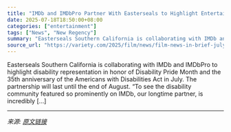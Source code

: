 ```yaml
---
title: "IMDb and IMDbPro Partner With Easterseals to Highlight Entertainers in the Disability Community  – Film News in Brief"
date: 2025-07-18T18:50:00+08:00
categories: ["entertainment"]
tags: ["News", "New Regency"]
summary: "Easterseals Southern California is collaborating with IMDb and IMDbPro to highlight disability representation in honor of Disability Pride Month and the 35th anniversary of the Americans with Disabili"
source_url: "https://variety.com/2025/film/news/film-news-in-brief-july-14-2025-1236459590/"
---
```


Easterseals Southern California is collaborating with IMDb and IMDbPro to highlight disability representation in honor of Disability Pride Month and the 35th anniversary of the Americans with Disabilities Act in July. The partnership will last until the end of August. “To see the disability community featured so prominently on IMDb, our longtime partner, is incredibly [&#8230;]

---

*来源: [原文链接](https://variety.com/2025/film/news/film-news-in-brief-july-14-2025-1236459590/)*
